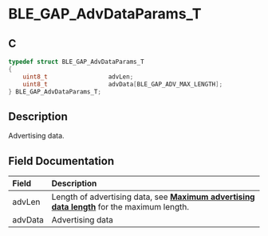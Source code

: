 # BLE_GAP_AdvDataParams_T

## C

```c
typedef struct BLE_GAP_AdvDataParams_T
{
    uint8_t                 advLen;
    uint8_t                 advData[BLE_GAP_ADV_MAX_LENGTH];
} BLE_GAP_AdvDataParams_T;
```

## Description

Advertising data.


## Field Documentation

|Field|Description|
|:---|:---|
|advLen|Length of advertising data, see **[Maximum advertising data length](GUID-4D05CBBF-8E4B-49B8-A1F1-D37781265701.md)** for the maximum length.|
|advData|Advertising data|
